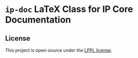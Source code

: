 # `ip-doc` LaTeX Class for IP Core Documentation

## License
This project is open-source under the [LPPL license](LICENSE).
